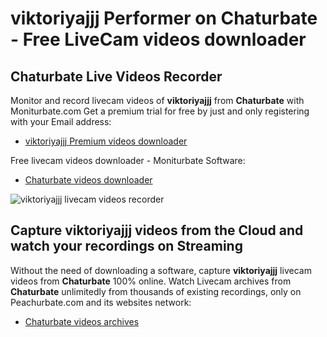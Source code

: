 # viktoriyajjj Performer on Chaturbate - Free LiveCam videos downloader

## Chaturbate Live Videos Recorder

Monitor and record livecam videos of **viktoriyajjj** from **Chaturbate** with Moniturbate.com
Get a premium trial for free by just and only registering with your Email address:
* [viktoriyajjj Premium videos downloader](https://moniturbate.com/request-demo-licence-key.html)

Free livecam videos downloader - Moniturbate Software:
* [Chaturbate videos downloader](https://moniturbate.com/moniturbate-download-software.html)

![viktoriyajjj livecam videos recorder](https://peachurnet.com/templates/moniturbate-software.png)


## Capture viktoriyajjj videos from the Cloud and watch your recordings on Streaming

Without the need of downloading a software, capture **viktoriyajjj** livecam videos from **Chaturbate** 100% online.
Watch Livecam archives from **Chaturbate** unlimitedly from thousands of existing recordings, only on Peachurbate.com and its websites network:
* [Chaturbate videos archives](https://peachurnet.com/)